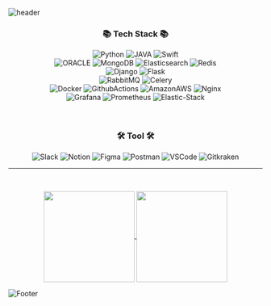 ![header](https://capsule-render.vercel.app/api?type=waving&color=gradient&text=Gihwan's%Profile&height=150&animation=fadeIn&fontAlignY=35&fontSize=40)

<div align="center">
  <h3>📚 Tech Stack 📚</h3>
  <img alt="Python" src ="https://img.shields.io/badge/python-3776AB?&style=for-the-badge&logo=python&logoColor=white"/>
  <img alt="JAVA" src ="https://img.shields.io/badge/java-007396?&style=for-the-badge&logo=java&logoColor=white"/>
  <img alt="Swift" src ="https://img.shields.io/badge/Swift-F05138?&style=for-the-badge&logo=Swift&logoColor=white"/>
  <br/>
  <img alt="ORACLE" src ="https://img.shields.io/badge/oracle-F80000?&style=for-the-badge&logo=oracle&logoColor=white"/>
  <img alt="MongoDB" src ="https://img.shields.io/badge/mongoDB-47A248?&style=for-the-badge&logo=MongoDB&logoColor=white"/>
  <img alt="Elasticsearch" src ="https://img.shields.io/badge/Elasticsearch-005571?&style=for-the-badge&logo=Elasticsearch&logoColor=white"/>
  <img alt="Redis" src ="https://img.shields.io/badge/Redis-DC382D?&style=for-the-badge&logo=Redis&logoColor=white"/>
  <br/>
  <img alt="Django" src ="https://img.shields.io/badge/django-092E20?&style=for-the-badge&logo=django&logoColor=white"/>
  <img alt="Flask" src ="https://img.shields.io/badge/flask-000000?&style=for-the-badge&logo=flask&logoColor=white"/>
  <br/>
  <img alt="RabbitMQ" src ="https://img.shields.io/badge/RabbitMQ-FF6600?&style=for-the-badge&logo=RabbitMQ&logoColor=white"/>
  <img alt="Celery" src ="https://img.shields.io/badge/Celery-37814A?&style=for-the-badge&logo=Celery&logoColor=white"/>
  <br/>
  <img alt="Docker" src ="https://img.shields.io/badge/Docker-2496ED.svg?&style=for-the-badge&logo=Docker&logoColor=white"/>
  <img alt="GithubActions" src ="https://img.shields.io/badge/GithubActions-2088FF.svg?&style=for-the-badge&logo=GithubActions&logoColor=white"/>
  <img alt="AmazonAWS" src ="https://img.shields.io/badge/AWS-FF9900.svg?&style=for-the-badge&logo=AmazonAWS&logoColor=white"/>
  <img alt="Nginx" src ="https://img.shields.io/badge/NGINX-009639?&style=for-the-badge&logo=NGINX&logoColor=white"/>
  <br/>
  <img alt="Grafana" src ="https://img.shields.io/badge/Grafana-F46800?&style=for-the-badge&logo=Grafana&logoColor=white"/>
  <img alt="Prometheus" src ="https://img.shields.io/badge/Prometheus-E6522C?&style=for-the-badge&logo=AmazonAWS&logoColor=white"/>
  <img alt="Elastic-Stack" src ="https://img.shields.io/badge/Elastic_Stack-005571?&style=for-the-badge&logo=Elastic-Stack&logoColor=white"/>
  
  <br/>
  <br/>
  <br/>
  <h3>🛠 Tool 🛠</h3>
  <img alt="Slack" src ="https://img.shields.io/badge/Slack-4A154B.svg?&style=for-the-badge&logo=Slack&logoColor=white"/>
  <img alt="Notion" src ="https://img.shields.io/badge/Notion-000000.svg?&style=for-the-badge&logo=Notion&logoColor=white"/>
  <img alt="Figma" src ="https://img.shields.io/badge/Figma-F24E1E.svg?&style=for-the-badge&logo=Figma&logoColor=white"/>
  <img alt="Postman" src ="https://img.shields.io/badge/PostMan-FF6C37.svg?&style=for-the-badge&logo=Postman&logoColor=white"/>
  <img alt="VSCode" src ="https://img.shields.io/badge/VSCODE-007ACC.svg?&style=for-the-badge&logo=VisualStudioCode&logoColor=white"/>
  <img alt="Gitkraken" src ="https://img.shields.io/badge/GITKRAKEN-179287.svg?&style=for-the-badge&logo=GITKRAKEN&logoColor=white"/>
</div>
<hr/>
<br/>

<p align="center">


<a href="https://github.com/GiHwan2">
  <img align="center" src="https://github-readme-stats.vercel.app/api?username=GiHwan2&theme=tokyonight" height="180"/>
</a>
<a href="https://github.com/GiHwan2">
  <img align="center" src="https://github-readme-stats.vercel.app/api/top-langs/?username=GiHwan2&theme=tokyonight&layout=compact&exclude_repo=OPNE-CV,Python,Project,AWS_Serverless,Google_Image_Crawling,MFC-WINDOW-PROGRAMMING)](https://github.com/anuraghazra/github-readme-stats"  height="180" />
</a>


</p>


![Footer](https://capsule-render.vercel.app/api?type=waving&color=007acc&height=100&section=footer)
